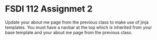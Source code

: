 # FSDI 112 Assignmet 2

Update your about me page from the previous class to make use of jinja templates. You must have a navbar at the top which is inherited from your base template and your about me page from the previous class.
